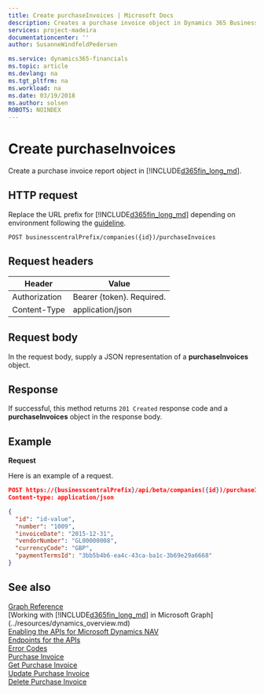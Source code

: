 ```yaml
---
title: Create purchaseInvoices | Microsoft Docs
description: Creates a purchase invoice object in Dynamics 365 Business Central.
services: project-madeira
documentationcenter: ''
author: SusanneWindfeldPedersen

ms.service: dynamics365-financials
ms.topic: article
ms.devlang: na
ms.tgt_pltfrm: na
ms.workload: na
ms.date: 03/19/2018
ms.author: solsen
ROBOTS: NOINDEX
---
```


# Create purchaseInvoices
Create a purchase invoice report object in [!INCLUDE[d365fin_long_md](../../includes/d365fin_long_md.md)].

## HTTP request
Replace the URL prefix for [!INCLUDE[d365fin_long_md](../../includes/d365fin_long_md.md)] depending on environment following the [guideline](../../v1.0/endpoints-apis-for-dynamics.md).

```
POST businesscentralPrefix/companies({id})/purchaseInvoices
```

## Request headers

|Header         |Value                        |
|---------------|-----------------------------|
|Authorization  |Bearer {token}. Required.    |
|Content-Type   |application/json             |

## Request body
In the request body, supply a JSON representation of a **purchaseInvoices** object.

## Response
If successful, this method returns ```201 Created``` response code and a **purchaseInvoices** object in the response body.

## Example

**Request**

Here is an example of a request.

```json
POST https://{businesscentralPrefix}/api/beta/companies({id})/purchaseInvoices
Content-type: application/json

{
  "id": "id-value",
  "number": "1009",
  "invoiceDate": "2015-12-31",
  "vendorNumber": "GL00000008",
  "currencyCode": "GBP",
  "paymentTermsId": "3bb5b4b6-ea4c-43ca-ba1c-3b69e29a6668"
}
```

## See also
[Graph Reference](../api/dynamics_graph_reference.md)  
[Working with [!INCLUDE[d365fin_long_md](../../includes/d365fin_long_md.md)] in Microsoft Graph](../resources/dynamics_overview.md)  
[Enabling the APIs for Microsoft Dynamics NAV](../../enabling-apis-for-dynamics-nav.md)  
[Endpoints for the APIs](../../endpoints-apis-for-dynamics.md)  
[Error Codes](../dynamics_error_codes.md)  
[Purchase Invoice](../resources/dynamics_purchaseinvoice.md)  
[Get Purchase Invoice](../api/dynamics_purchaseinvoice_get.md)  
[Update Purchase Invoice](../api/dynamics_purchaseinvoice_update.md)  
[Delete Purchase Invoice](../api/dynamics_purchaseinvoice_delete.md)  